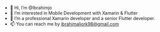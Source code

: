 - 👋 Hi, I’m @Ibrahimjo
- 👀 I’m interested in Mobile Development with Xamarin & Flutter
- 🌱 I’m a professional Xamarin developer and a senior Flutter developer.
- 📫 You can reach me by ibrahimaljork98@gmail.com

<!---
Ibrahimjo/Ibrahimjo is a ✨ special ✨ repository because its `README.md` (this file) appears on your GitHub profile.
You can click the Preview link to take a look at your changes.
--->
